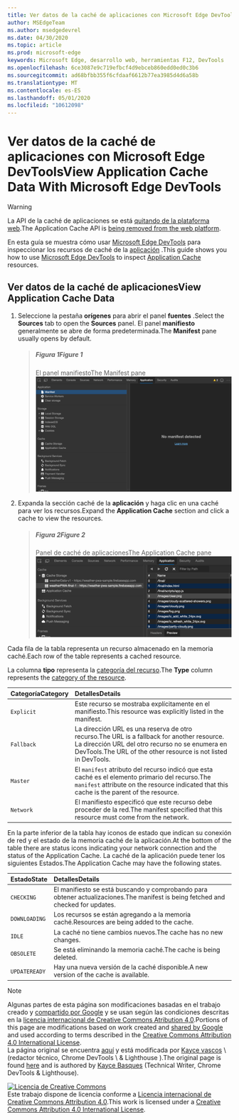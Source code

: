 ```yaml
---
title: Ver datos de la caché de aplicaciones con Microsoft Edge DevTools
author: MSEdgeTeam
ms.author: msedgedevrel
ms.date: 04/30/2020
ms.topic: article
ms.prod: microsoft-edge
keywords: Microsoft Edge, desarrollo web, herramientas F12, DevTools
ms.openlocfilehash: 6ce3087e9c719efbcf4d9ebceb860edd0ed0c3b6
ms.sourcegitcommit: ad68bfbb355f6cfdaaf6612b77ea3985d4d6a58b
ms.translationtype: MT
ms.contentlocale: es-ES
ms.lasthandoff: 05/01/2020
ms.locfileid: "10612098"
---
```

<!-- Copyright Kayce Basques 

   Licensed under the Apache License, Version 2.0 (the "License");
   you may not use this file except in compliance with the License.
   You may obtain a copy of the License at

       https://www.apache.org/licenses/LICENSE-2.0

   Unless required by applicable law or agreed to in writing, software
   distributed under the License is distributed on an "AS IS" BASIS,
   WITHOUT WARRANTIES OR CONDITIONS OF ANY KIND, either express or implied.
   See the License for the specific language governing permissions and
   limitations under the License.  -->  





# <span data-ttu-id="6dae7-103">Ver datos de la caché de aplicaciones con Microsoft Edge DevTools</span><span class="sxs-lookup"><span data-stu-id="6dae7-103">View Application Cache Data With Microsoft Edge DevTools</span></span>   



> [!WARNING]
> <span data-ttu-id="6dae7-104">La API de la caché de aplicaciones se está [quitando de la plataforma web][HTMLStandardOfflineWebApplications].</span><span class="sxs-lookup"><span data-stu-id="6dae7-104">The Application Cache API is [being removed from the web platform][HTMLStandardOfflineWebApplications].</span></span>  

<span data-ttu-id="6dae7-105">En esta guía se muestra cómo usar [Microsoft Edge DevTools][MicrosoftEdgeDevTools] para inspeccionar los recursos de caché de la [aplicación][MDNWebAPIsWindowApplicationCache] .</span><span class="sxs-lookup"><span data-stu-id="6dae7-105">This guide shows you how to use [Microsoft Edge DevTools][MicrosoftEdgeDevTools] to inspect [Application Cache][MDNWebAPIsWindowApplicationCache] resources.</span></span>  

## <span data-ttu-id="6dae7-106">Ver datos de la caché de aplicaciones</span><span class="sxs-lookup"><span data-stu-id="6dae7-106">View Application Cache Data</span></span>   

1.  <span data-ttu-id="6dae7-107">Seleccione la pestaña **orígenes** para abrir el panel **fuentes** .</span><span class="sxs-lookup"><span data-stu-id="6dae7-107">Select the **Sources** tab to open the **Sources** panel.</span></span>  <span data-ttu-id="6dae7-108">El panel **manifiesto** generalmente se abre de forma predeterminada.</span><span class="sxs-lookup"><span data-stu-id="6dae7-108">The **Manifest** pane usually opens by default.</span></span>  
    
    > ##### <span data-ttu-id="6dae7-109">Figura 1</span><span class="sxs-lookup"><span data-stu-id="6dae7-109">Figure 1</span></span>  
    > <span data-ttu-id="6dae7-110">El panel manifiesto</span><span class="sxs-lookup"><span data-stu-id="6dae7-110">The Manifest pane</span></span>  
    > ![El panel manifiesto][ImageManifestPane]  

1.  <span data-ttu-id="6dae7-112">Expanda la sección caché de la **aplicación** y haga clic en una caché para ver los recursos.</span><span class="sxs-lookup"><span data-stu-id="6dae7-112">Expand the **Application Cache** section and click a cache to view the resources.</span></span>  
    
    > ##### <span data-ttu-id="6dae7-113">Figura 2</span><span class="sxs-lookup"><span data-stu-id="6dae7-113">Figure 2</span></span>  
    > <span data-ttu-id="6dae7-114">Panel de caché de aplicaciones</span><span class="sxs-lookup"><span data-stu-id="6dae7-114">The Application Cache pane</span></span>  
    > ![Panel de caché de aplicaciones][ImageApplicationCachePane]  

<span data-ttu-id="6dae7-116">Cada fila de la tabla representa un recurso almacenado en la memoria caché.</span><span class="sxs-lookup"><span data-stu-id="6dae7-116">Each row of the table represents a cached resource.</span></span>  

<span data-ttu-id="6dae7-117">La columna **tipo** representa la [categoría del recurso][MDNHTMLResourcesInAnApplicationCache].</span><span class="sxs-lookup"><span data-stu-id="6dae7-117">The **Type** column represents the [category of the resource][MDNHTMLResourcesInAnApplicationCache].</span></span>  

| <span data-ttu-id="6dae7-118">Categoría</span><span class="sxs-lookup"><span data-stu-id="6dae7-118">Category</span></span> | <span data-ttu-id="6dae7-119">Detalles</span><span class="sxs-lookup"><span data-stu-id="6dae7-119">Details</span></span> |  
|:--- |:--- |  
| `Explicit` | <span data-ttu-id="6dae7-120">Este recurso se mostraba explícitamente en el manifiesto.</span><span class="sxs-lookup"><span data-stu-id="6dae7-120">This resource was explicitly listed in the manifest.</span></span> |  
| `Fallback` | <span data-ttu-id="6dae7-121">La dirección URL es una reserva de otro recurso.</span><span class="sxs-lookup"><span data-stu-id="6dae7-121">The URL is a fallback for another resource.</span></span>  <span data-ttu-id="6dae7-122">La dirección URL del otro recurso no se enumera en DevTools.</span><span class="sxs-lookup"><span data-stu-id="6dae7-122">The URL of the other resource is not listed in DevTools.</span></span> |  
| `Master` | <span data-ttu-id="6dae7-123">El `manifest` atributo del recurso indicó que esta caché es el elemento primario del recurso.</span><span class="sxs-lookup"><span data-stu-id="6dae7-123">The `manifest` attribute on the resource indicated that this cache is the parent of the resource.</span></span> |  
| `Network` | <span data-ttu-id="6dae7-124">El manifiesto especificó que este recurso debe proceder de la red.</span><span class="sxs-lookup"><span data-stu-id="6dae7-124">The manifest specified that this resource must come from the network.</span></span> |  

<span data-ttu-id="6dae7-125">En la parte inferior de la tabla hay iconos de estado que indican su conexión de red y el estado de la memoria caché de la aplicación.</span><span class="sxs-lookup"><span data-stu-id="6dae7-125">At the bottom of the table there are status icons indicating your network connection and the status of the Application Cache.</span></span>  <span data-ttu-id="6dae7-126">La caché de la aplicación puede tener los siguientes Estados.</span><span class="sxs-lookup"><span data-stu-id="6dae7-126">The Application Cache may have the following states.</span></span>  

| <span data-ttu-id="6dae7-127">Estado</span><span class="sxs-lookup"><span data-stu-id="6dae7-127">State</span></span> | <span data-ttu-id="6dae7-128">Detalles</span><span class="sxs-lookup"><span data-stu-id="6dae7-128">Details</span></span> |  
|:--- |:--- |  
| `CHECKING` | <span data-ttu-id="6dae7-129">El manifiesto se está buscando y comprobando para obtener actualizaciones.</span><span class="sxs-lookup"><span data-stu-id="6dae7-129">The manifest is being fetched and checked for updates.</span></span> |  
| `DOWNLOADING` | <span data-ttu-id="6dae7-130">Los recursos se están agregando a la memoria caché.</span><span class="sxs-lookup"><span data-stu-id="6dae7-130">Resources are being added to the cache.</span></span> |  
| `IDLE` | <span data-ttu-id="6dae7-131">La caché no tiene cambios nuevos.</span><span class="sxs-lookup"><span data-stu-id="6dae7-131">The cache has no new changes.</span></span> |  
| `OBSOLETE` | <span data-ttu-id="6dae7-132">Se está eliminando la memoria caché.</span><span class="sxs-lookup"><span data-stu-id="6dae7-132">The cache is being deleted.</span></span> |  
| `UPDATEREADY` |  <span data-ttu-id="6dae7-133">Hay una nueva versión de la caché disponible.</span><span class="sxs-lookup"><span data-stu-id="6dae7-133">A new version of the cache is available.</span></span> |  

<!--   -->  



<!-- image links -->  

[ImageManifestPane]: /microsoft-edge/devtools-guide-chromium/media/storage-application-manifest.msft.png "Ilustración 1: el panel manifiesto"  
[ImageApplicationCachePane]: /microsoft-edge/devtools-guide-chromium/media/storage-cache-pane-cache-storage-resources.msft.png "Ilustración 2: el panel de caché de la aplicación"  

<!-- links -->  

[MicrosoftEdgeDevTools]: /microsoft-edge/devtools-guide-chromium "Herramientas para desarrolladores de Microsoft Edge (cromo)"  

[HTMLStandardOfflineWebApplications]: https://html.spec.whatwg.org/multipage/offline.html#offline "Aplicaciones web sin conexión: estándar HTML"  

[MDNHTMLResourcesInAnApplicationCache]: https://developer.mozilla.org/docs/Web/HTML/Using_the_application_cache#Resources_in_an_application_cache "Recursos en una caché de aplicaciones | MDN"  
[MDNWebAPIsWindowApplicationCache]: https://developer.mozilla.org/docs/Web/API/Window/applicationCache "Window. applicationCache-API Web | MDN"  

> [!NOTE]
> <span data-ttu-id="6dae7-140">Algunas partes de esta página son modificaciones basadas en el trabajo creado y [compartido por Google][GoogleSitePolicies] y se usan según las condiciones descritas en la [licencia internacional de Creative Commons Atribution 4,0][CCA4IL].</span><span class="sxs-lookup"><span data-stu-id="6dae7-140">Portions of this page are modifications based on work created and [shared by Google][GoogleSitePolicies] and used according to terms described in the [Creative Commons Attribution 4.0 International License][CCA4IL].</span></span>  
> <span data-ttu-id="6dae7-141">La página original se encuentra [aquí](https://developers.google.com/web/tools/chrome-devtools/storage/applicationcache) y está modificada por [Kayce vascos][KayceBasques] \ (redactor técnico, Chrome DevTools \ & Lighthouse \).</span><span class="sxs-lookup"><span data-stu-id="6dae7-141">The original page is found [here](https://developers.google.com/web/tools/chrome-devtools/storage/applicationcache) and is authored by [Kayce Basques][KayceBasques] \(Technical Writer, Chrome DevTools \& Lighthouse\).</span></span>  

[![Licencia de Creative Commons][CCby4Image]][CCA4IL]  
<span data-ttu-id="6dae7-143">Este trabajo dispone de licencia conforme a [Licencia internacional de Creative Commons Attribution 4.0][CCA4IL].</span><span class="sxs-lookup"><span data-stu-id="6dae7-143">This work is licensed under a [Creative Commons Attribution 4.0 International License][CCA4IL].</span></span>  

[CCA4IL]: https://creativecommons.org/licenses/by/4.0  
[CCby4Image]: https://i.creativecommons.org/l/by/4.0/88x31.png  
[GoogleSitePolicies]: https://developers.google.com/terms/site-policies  
[KayceBasques]: https://developers.google.com/web/resources/contributors/kaycebasques  
